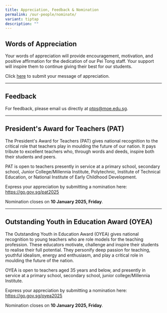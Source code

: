 ```yaml
---
title: Appreciation, Feedback & Nomination
permalink: /our-people/nominate/
variant: tiptap
description: ""
---
```

<h2>Words of Appreciation</h2>
<p>Your words of appreciation will provide encouragement, motivation, and
positive affirmation for the dedication of our Pei Tong staff. Your support
will inspire them to continue giving their best for our students.</p>
<p>Click <a href="#" rel="noopener" target="_blank">here</a> to submit your
message of appreciation.</p>
<hr>
<h2>Feedback</h2>
<p>For feedback, please email us directly at <a href="#" rel="noopener noreferrer nofollow" target="_blank">ptps@moe.edu.sg</a>.</p>
<hr>
<h2>President's Award for Teachers (PAT)</h2>
<p>The President's Award for Teachers (PAT) gives national recognition to
the critical role that teachers play in moulding the future of our nation.
It pays tribute to excellent teachers who, through words and deeds, inspire
both their students and peers.</p>
<p>PAT is open to teachers presently in service at a primary school, secondary
school, Junior College/Millennia Institute, Polytechnic, Institute of Technical
Education, or National Institute of Early Childhood Development.</p>
<p>Express your appreciation by submitting a nomination here: <a href="https://go.gov.sg/pat2025" rel="noopener noreferrer nofollow" target="_blank">https://go.gov.sg/pat2025</a>
</p>
<p>Nomination closes on <strong>10 January 2025, Friday</strong>.</p>
<hr>
<h2>Outstanding Youth in Education Award (OYEA)</h2>
<p>The Outstanding Youth in Education Award (OYEA) gives national recognition
to young teachers who are role models for the teaching profession. These
educators motivate, challenge and inspire their students to realise their
full potential. They personify deep passion for teaching, youthful idealism,
energy and enthusiasm, and play a critical role in moulding the future
of the nation.</p>
<p>OYEA is open to teachers aged 35 years and below, and presently in service
at a primary school, secondary school, junior college/Millennia Institute.</p>
<p>Express your appreciation by submitting a nomination here: <a href="https://go.gov.sg/oyea2025" rel="noopener noreferrer nofollow" target="_blank">https://go.gov.sg/oyea2025</a>
</p>
<p>Nomination closes on <strong>10 January 2025, Friday</strong>.</p>
<p></p>